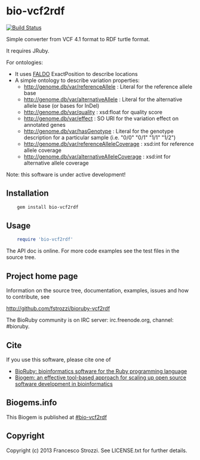# bio-vcf2rdf

[![Build Status](https://secure.travis-ci.org/fstrozzi/bioruby-vcf2rdf.png)](http://travis-ci.org/fstrozzi/bioruby-vcf2rdf)

Simple converter from VCF 4.1 format to RDF turtle format.

It requires JRuby.

For ontologies:

* It uses [FALDO](https://github.com/JervenBolleman/FALDO#known-positions) ExactPosition to describe locations 
* A simple ontology to describe variation properties:
	* <http://genome.db/var/referenceAllele> : Literal for the reference allele base
	* <http://genome.db/var/alternativeAllele> : Literal for the alternative allele base (or bases for InDel)
	* <http://genome.db/var/quality> : xsd:float for quality score
	* <http://genome.db/var/effect> : SO URI for the variation effect on annotated genes
	* <http://genome.db/var/hasGenotype> : Literal for the genotype description for a particular sample (i.e. "0/0" "0/1" "1/1" "1/2")
	* <http://genome.db/var/referenceAlleleCoverage> : xsd:int for reference allele coverage
	* <http://genome.db/var/alternativeAlleleCoverage> : xsd:int for alternative allele coverage

Note: this software is under active development!

## Installation

```sh
    gem install bio-vcf2rdf
```

## Usage

```ruby
    require 'bio-vcf2rdf'
```

The API doc is online. For more code examples see the test files in
the source tree.
        
## Project home page

Information on the source tree, documentation, examples, issues and
how to contribute, see

  http://github.com/fstrozzi/bioruby-vcf2rdf

The BioRuby community is on IRC server: irc.freenode.org, channel: #bioruby.

## Cite

If you use this software, please cite one of
  
* [BioRuby: bioinformatics software for the Ruby programming language](http://dx.doi.org/10.1093/bioinformatics/btq475)
* [Biogem: an effective tool-based approach for scaling up open source software development in bioinformatics](http://dx.doi.org/10.1093/bioinformatics/bts080)

## Biogems.info

This Biogem is published at [#bio-vcf2rdf](http://biogems.info/index.html)

## Copyright

Copyright (c) 2013 Francesco Strozzi. See LICENSE.txt for further details.

